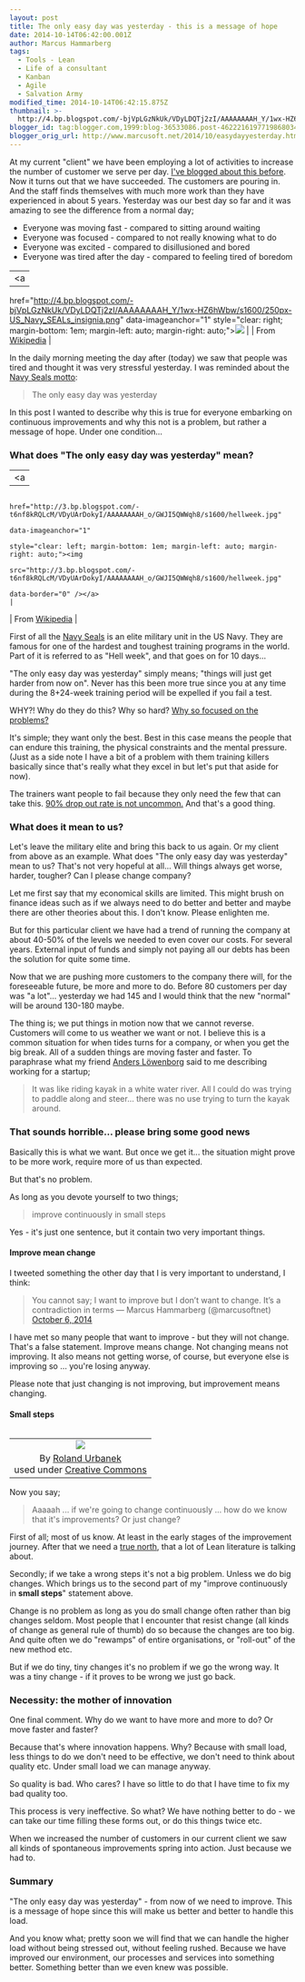 ```yaml
---
layout: post
title: The only easy day was yesterday - this is a message of hope
date: 2014-10-14T06:42:00.001Z
author: Marcus Hammarberg
tags:
  - Tools - Lean
  - Life of a consultant
  - Kanban
  - Agile
  - Salvation Army
modified_time: 2014-10-14T06:42:15.875Z
thumbnail: >-
  http://4.bp.blogspot.com/-bjVpLGzNkUk/VDyLDQTj2zI/AAAAAAAAH_Y/1wx-HZ6hWbw/s72-c/250px-US_Navy_SEALs_insignia.png
blogger_id: tag:blogger.com,1999:blog-36533086.post-4622216197719868034
blogger_orig_url: http://www.marcusoft.net/2014/10/easydayyesterday.html
---
```




<div dir="ltr" style="text-align: left;" trbidi="on">

At my current "client" we have been employing a lot of activities to
increase the number of customer we serve per day.
<a href="http://www.marcusoft.net/2014/09/ifyoubuildit.html"
target="_blank">I've blogged about this before</a>.
Now it turns out that we have succeeded. The customers are pouring in.
And the staff finds themselves with much more work than they have
experienced in about 5 years. Yesterday was our best day so far and it
was amazing to see the difference from a normal day;

- Everyone was moving fast - compared to sitting around waiting
- Everyone was focused - compared to not really knowing what to do
- Everyone was excited - compared to disillusioned and bored
- Everyone was tired after the day - compared to feeling tired of
    boredom

|                                                                                                                         |
|:-----------------------------------------------------------------------------------------------------------------------:|
|                                                            <a
  href="http://4.bp.blogspot.com/-bjVpLGzNkUk/VDyLDQTj2zI/AAAAAAAAH_Y/1wx-HZ6hWbw/s1600/250px-US_Navy_SEALs_insignia.png"
                                                   data-imageanchor="1"
                   style="clear: right; margin-bottom: 1em; margin-left: auto; margin-right: auto;"><img
  src="http://4.bp.blogspot.com/-bjVpLGzNkUk/VDyLDQTj2zI/AAAAAAAAH_Y/1wx-HZ6hWbw/s1600/250px-US_Navy_SEALs_insignia.png"
                                                  data-border="0" /></a>                                                  |
|                           From <a href="http://en.wikipedia.org/wiki/United_States_Navy_SEALs"
                                              target="_blank">Wikipedia</a>                                               |

In the daily morning meeting the day after (today) we saw that people
was tired and thought it was very stressful yesterday. I was reminded
about the
<a href="http://en.wikipedia.org/wiki/United_States_Navy_SEALs"
target="_blank">Navy Seals motto</a>:

> The only easy day was yesterday

In this post I wanted to describe why this is true for everyone
embarking on continuous improvements and why this not is a problem, but
rather a message of hope.
Under one condition...

### What does "The only easy day was yesterday" mean?

|                                                                                                                                                                                                                                                                             |
|:---------------------------------------------------------------------------------------------------------------------------------------------------------------------------------------------------------------------------------------------------------------------------:|
|                                                                                                                                      <a
                                                                                      href="http://3.bp.blogspot.com/-t6nf8kRQLcM/VDyUArDokyI/AAAAAAAAH_o/GWJI5QWWqh8/s1600/hellweek.jpg"
                                                                                                                             data-imageanchor="1"
                                                                                             style="clear: left; margin-bottom: 1em; margin-left: auto; margin-right: auto;"><img
                                                                                      src="http://3.bp.blogspot.com/-t6nf8kRQLcM/VDyUArDokyI/AAAAAAAAH_o/GWJI5QWWqh8/s1600/hellweek.jpg"
                                                                                                                            data-border="0" /></a>                                                                                                                            |
|                                                                                                                                   From <a
  href="http://upload.wikimedia.org/wikipedia/commons/2/28/US_Navy_030415-N-3953L-039_During_a_Hell_Week_surf_drill_evolution,_a_Navy_SEAL_instructor_assists_students_from_Basic_Underwater_Demolition-SEAL_(BUD-S)_class_245_with_learning_the_importance_of_listening.jpg"
                                                                                                                        target="_blank">Wikipedia</a>                                                                                                                         |

<div>

First of all the
<a href="http://en.wikipedia.org/wiki/United_States_Navy_SEALs"
target="_blank">Navy Seals</a> is an elite military unit in the US Navy.
They are famous for one of the hardest and toughest training programs in
the world. Part of it is referred to as "Hell week", and that goes on
for 10 days...

</div>

<div>

</div>

<div>

"The only easy day was yesterday" simply means; "things will just get
harder from now on". Never has this been more true since you at any time
during the 8+24-week training period will be expelled if you fail a
test.

</div>

<div>

</div>

<div>

WHY?! Why do they do this? Why so hard? <a
href="http://www.marcusoft.net/2014/09/why-so-sad-can-we-point-to-improvements.html"
target="_blank">Why so focused on the problems?</a>

</div>

<div>

</div>

<div>

It's simple; they want only the best. Best in this case means the people
that can endure this training, the physical constraints and the mental
pressure. (Just as a side note I have a bit of a problem with them
training killers basically since that's really what they excel in but
let's put that aside for now).

</div>

<div>

The trainers want people to fail because they only need the few that can
take this.
<a href="http://www.military.com/Content/MoreContent1?file=AS_specops"
target="_blank">90% drop out rate is not uncommon.</a> And that's a good
thing.  

</div>

### What does it mean to us?

<div>

Let's leave the military elite and bring this back to us again. Or my
client from above as an example. What does "The only easy day was
yesterday" mean to us? That's not very hopeful at all... Will things
always get worse, harder, tougher? Can I please change company?

</div>

<div>

</div>

<div>

Let me first say that my economical skills are limited. This might brush
on finance ideas such as if we always need to do better and better and
maybe there are other theories about this. I don't know. Please
enlighten me.

</div>

<div>

</div>

<div>

But for this particular client we have had a trend of running the
company at about 40-50% of the levels we needed to even cover our costs.
For several years. External input of funds and simply not paying all our
debts has been the solution for quite some time.

</div>

<div>

</div>

<div>

Now that we are pushing more customers to the company there will, for
the foreseeable future, be more and more to do. Before 80 customers per
day was "a lot"... yesterday we had 145 and I would think that the new
"normal" will be around 130-180 maybe.

</div>

<div>

</div>

<div>

The thing is; we put things in motion now that we cannot reverse.
Customers will come to us weather we want or not. I believe this is a
common situation for when tides turns for a company, or when you get the
big break. All of a sudden things are moving faster and faster.
To paraphrase what my friend
<a href="http://twitter.com/anderslowenborg" target="_blank">Anders
Löwenborg</a> said to me describing working for a startup;

</div>

> It was like riding kayak in a white water river. All I could do was
> trying to paddle along and steer... there was no use trying to turn
> the kayak around.

### That sounds horrible... please bring some good news

Basically this is what we want. But once we get it... the situation
might prove to be more work, require more of us than expected.

But that's no problem.

As long as you devote yourself to two things;

> improve continuously in small steps

Yes - it's just one sentence, but it contain two very important
things.

#### Improve mean change

<div>

I tweeted something the other day that I is very important to
understand, I think:

</div>

<div>

> You cannot say; I want to improve but I don’t want to change. It’s a
> contradiction in terms
> — Marcus Hammarberg (@marcusoftnet) [October 6,
> 2014](https://twitter.com/marcusoftnet/status/519030269626429440)

</div>

I have met so many people that want to improve - but they will not
change. That's a false statement. Improve means change. Not changing
means not improving. It also means not getting worse, of course, but
everyone else is improving so ... you're losing anyway.

Please note that just changing is not improving, but improvement means
changing.

#### Small steps

<table class="tr-caption-container" data-cellpadding="0"
data-cellspacing="0"
style="float: left; margin-right: 1em; text-align: left;">
<colgroup>
<col style="width: 100%" />
</colgroup>
<tbody>
<tr class="odd">
<td style="text-align: center;"><a
href="http://1.bp.blogspot.com/-NKyFyUTzcls/VDyePz24WzI/AAAAAAAAH_4/IM1p7CHrOXA/s1600/4712188695_5b6877d10c_m.jpg"
data-imageanchor="1"
style="clear: left; margin-bottom: 1em; margin-left: auto; margin-right: auto;"><img
src="http://1.bp.blogspot.com/-NKyFyUTzcls/VDyePz24WzI/AAAAAAAAH_4/IM1p7CHrOXA/s1600/4712188695_5b6877d10c_m.jpg"
data-border="0" /></a></td>
</tr>
<tr class="even">
<td class="tr-caption" style="text-align: center;">By <a
href="https://www.flickr.com/photos/roland_urbanek/"
target="_blank">Roland Urbanek</a><br />
used under <a href="https://creativecommons.org/licenses/by-nc/2.0/"
target="_blank">Creative Commons</a></td>
</tr>
</tbody>
</table>

<div>

Now you say;

</div>

> Aaaaah ... if we're going to change continuously ... how do we know
> that it's improvements? Or just change?

First of all; most of us know. At least in the early stages of the
improvement journey. After that we need a
<a href="http://theleanedge.org/?p=3343" target="_blank">true north</a>,
that a lot of Lean literature is talking about.

Secondly; if we take a wrong steps it's not a big problem. Unless we do
big changes. Which brings us to the second part of my "improve
continuously in **small steps**" statement above.

Change is no problem as long as you do small change often rather than
big changes seldom. Most people that I encounter that resist change (all
kinds of change as general rule of thumb) do so because the changes are
too big. And quite often we do "rewamps" of entire organisations, or
"roll-out" of the new method etc.

But if we do tiny, tiny changes it's no problem if we go the wrong way.
It was a tiny change - if it proves to be wrong we just go back.

### Necessity: the mother of innovation

<div>

One final comment. Why do we want to have more and more to do? Or move
faster and faster?

</div>

<div>

</div>

<div>

Because that's where innovation happens. Why? Because with small load,
less things to do we don't need to be effective, we don't need to think
about quality etc. Under small load we can manage anyway.

</div>

<div>

</div>

<div>

So quality is bad. Who cares? I have so little to do that I have time to
fix my bad quality too.

</div>

<div>

This process is very ineffective. So what? We have nothing better to
do - we can take our time filling these forms out, or do this things
twice etc.

</div>

<div>

</div>

<div>

When we increased the number of customers in our current client we saw
all kinds of spontaneous improvements spring into action. Just because
we had to.

</div>

### Summary

<div>

"The only easy day was yesterday" - from now of we need to improve. This
is a message of hope since this will make us better and better to handle
this load.

</div>

<div>

</div>

<div>

And you know what; pretty soon we will find that we can handle the
higher load without being stressed out, without feeling rushed. Because
we have improved our environment, our processes and services into
something better. Something better than we even knew was possible.

</div>

</div>
